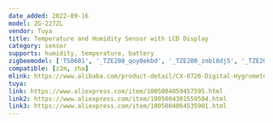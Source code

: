 ```yaml
---
date_added: 2022-09-16
model: ZG-227ZL
vendor: Tuya
title: Temperature and Humidity Sensor with LCD Display
category: sensor
supports: humidity, temperature, battery
zigbeemodel: ['TS0601', '_TZE200_qoy0ekbd', '_TZE200_znbl8dj5', '_TZE200_a8sdabtg']
compatible: [z2m, zha]
mlink: https://www.alibaba.com/product-detail/CX-0726-Digital-Hygrometer-Mini-Thermometer_1600142263883.html
tuya: 
link: https://www.aliexpress.com/item/1005004059457595.html
link2: https://www.aliexpress.com/item/1005004301559504.html
link3: https://www.aliexpress.com/item/1005004064535901.html
---
```


